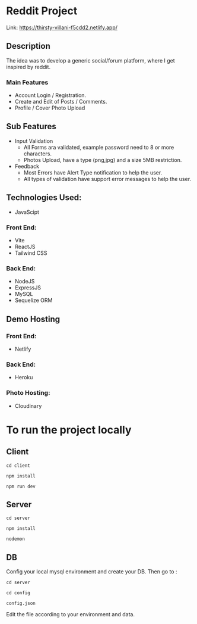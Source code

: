 # Reddit Project

Link: https://thirsty-villani-f5cdd2.netlify.app/

## Description

The idea was to develop a generic social/forum platform, where I get inspired by reddit.

### Main Features

- Account Login / Registration.
- Create and Edit of Posts / Comments.
- Profile / Cover Photo Upload

## Sub Features

- Input Validation
  - All Forms ara validated, example password need to 8 or more characters.
  - Photos Upload, have a type (png,jpg) and a size 5MB restriction.
- Feedback
  - Most Errors have Alert Type notification to help the user.
  - All types of validation have support error messages to help the user.

## Technologies Used:

- JavaScipt

### Front End:

- Vite
- ReactJS
- Tailwind CSS

### Back End:

- NodeJS
- ExpressJS
- MySQL
- Sequelize ORM

## Demo Hosting

### Front End:

- Netlify

### Back End:

- Heroku

### Photo Hosting:

- Cloudinary

# To run the project locally

## Client

    cd client

    npm install

    npm run dev

## Server

    cd server

    npm install

    nodemon
    
## DB
Config your local mysql environment and create your DB. Then go to :

    cd server
    
    cd config
    
    config.json
    
 Edit the file according to your environment and data.
